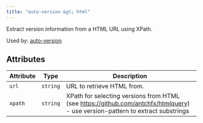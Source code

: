 ```yaml
---
title: "auto-version &gt; html"
---
```


Extract version information from a HTML URL using XPath.

Used by: [auto-version](../auto-version#blocks)


## Attributes

| Attribute | Type | Description |
|-----------|------|-------------|
| `url` | `string` | URL to retrieve HTML from. |
| `xpath` | `string` | XPath for selecting versions from HTML (see https://github.com/antchfx/htmlquery) - use version-pattern to extract substrings |
